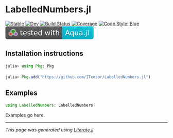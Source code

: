 # LabelledNumbers.jl

[![Stable](https://img.shields.io/badge/docs-stable-blue.svg)](https://ITensor.github.io/LabelledNumbers.jl/stable/)
[![Dev](https://img.shields.io/badge/docs-dev-blue.svg)](https://ITensor.github.io/LabelledNumbers.jl/dev/)
[![Build Status](https://github.com/ITensor/LabelledNumbers.jl/actions/workflows/CI.yml/badge.svg?branch=main)](https://github.com/ITensor/LabelledNumbers.jl/actions/workflows/CI.yml?query=branch%3Amain)
[![Coverage](https://codecov.io/gh/ITensor/LabelledNumbers.jl/branch/main/graph/badge.svg)](https://codecov.io/gh/ITensor/LabelledNumbers.jl)
[![Code Style: Blue](https://img.shields.io/badge/code%20style-blue-4495d1.svg)](https://github.com/invenia/BlueStyle)
[![Aqua](https://raw.githubusercontent.com/JuliaTesting/Aqua.jl/master/badge.svg)](https://github.com/JuliaTesting/Aqua.jl)

## Installation instructions

```julia
julia> using Pkg: Pkg

julia> Pkg.add("https://github.com/ITensor/LabelledNumbers.jl")
```

## Examples

````julia
using LabelledNumbers: LabelledNumbers
````

Examples go here.

---

*This page was generated using [Literate.jl](https://github.com/fredrikekre/Literate.jl).*

